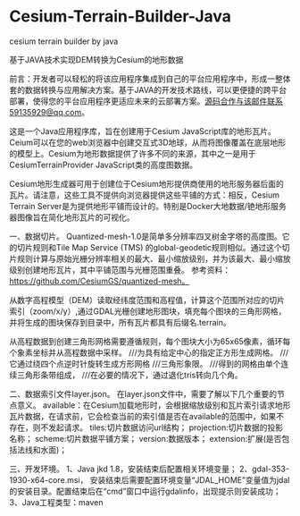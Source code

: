 # Cesium-Terrain-Builder-Java
cesium terrain builder by java

基于JAVA技术实现DEM转换为Cesium的地形数据

前言：开发者可以轻松的将该应用程序集成到自己的平台应用程序中，形成一整体套的数据转换与应用解决方案。基于JAVA的开发技术路线，可以更便捷的跨平台部署，使得您的平台应用程序更适应未来的云部署方案。源码合作与该邮件联系59135929@qq.com。

这是一个Java应用程序库，旨在创建用于Cesium JavaScript库的地形瓦片。Ceium可以在您的web浏览器中创建交互式3D地球，从而将图像覆盖在底层地形的模型上。Cesium为地形数据提供了许多不同的来源，其中之一是用于CesiumTerrainProvider JavaScript类的高度图数据。

Cesium地形生成器可用于创建位于Cesium地形提供商使用的地形服务器后面的瓦片。请注意，这些工具不提供向浏览器提供这些平铺的方式：相反，Cesium Terrain Server是为提供地形平铺而设计的。特别是Docker大地数据/铯地形服务器图像旨在简化地形瓦片的可视化。

一、数据切片。
Quantized-mesh-1.0是简单多分辨率四叉树金字塔的高度图。它的切片规则和Tile Map Service (TMS) 的global-geodetic规则相似。通过这个切片规则计算与原始光栅分辨率相关的最大、最小缩放级别，并为该最大、最小缩放级别创建地形瓦片，其中平铺范围与光栅范围重叠。
参考资料：https://github.com/CesiumGS/quantized-mesh。

从数字高程模型（DEM）读取经纬度范围和高程值，计算这个范围所对应的切片索引（zoom/x/y）,通过GDAL光栅创建地形图块，填充每个图块的三角形网格，并将生成的图块保存到目录中，所有瓦片都具有后缀名.terrain。

从高程数据到创建三角形网格需要遵循规则，每个图块大小为65x65像素，循环每个象素坐标并从高程数据中采样。
///为具有给定中心的指定正方形生成网格。
///它通过绕四个点逆时针旋转生成方形网格
///三角形象限。
///得到的网格由单个连续三角形条带组成，
///在必要的情况下，通过退化tris转向几个角。

二、数据索引文件layer.json。
在layer.json文件中，需要了解以下几个重要的节点意义。
available：在Cesium加载地形时，会根据缩放级别和瓦片索引请求地形瓦片数据，在请求前，它会检查当前的索引值是否在available的范围中，如果不存在，则不发起请求。
tiles:切片数据访问url结构；
projection:切片数据的投影名称；
scheme:切片数据平铺方案；
version:数据版本；
extension:扩展(是否包括法线和水面)；

三、开发环境。
1、Java jkd 1.8，安装结束后配置相关环境变量；
2、gdal-353-1930-x64-core.msi， 安装结束后需要配置环境变量“JDAL_HOME”变量值为jdal的安装目录。配置结束后在“cmd”窗口中运行gdalinfo，出现提示则安装成功；
3、Java工程类型：maven
